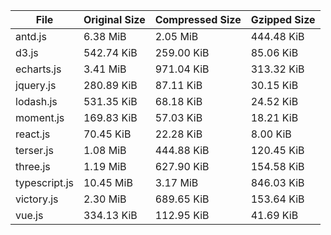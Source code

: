 | File | Original Size | Compressed Size | Gzipped Size |
| --- | --- | --- | --- |
| antd.js | 6.38 MiB | 2.05 MiB | 444.48 KiB |
| d3.js | 542.74 KiB | 259.00 KiB | 85.06 KiB |
| echarts.js | 3.41 MiB | 971.04 KiB | 313.32 KiB |
| jquery.js | 280.89 KiB | 87.11 KiB | 30.15 KiB |
| lodash.js | 531.35 KiB | 68.18 KiB | 24.52 KiB |
| moment.js | 169.83 KiB | 57.03 KiB | 18.21 KiB |
| react.js | 70.45 KiB | 22.28 KiB | 8.00 KiB |
| terser.js | 1.08 MiB | 444.88 KiB | 120.45 KiB |
| three.js | 1.19 MiB | 627.90 KiB | 154.58 KiB |
| typescript.js | 10.45 MiB | 3.17 MiB | 846.03 KiB |
| victory.js | 2.30 MiB | 689.65 KiB | 153.64 KiB |
| vue.js | 334.13 KiB | 112.95 KiB | 41.69 KiB |
